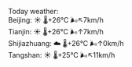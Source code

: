 Today weather:  
Beijing: ☀️ 🌡️+26°C 🌬️↖7km/h  
Tianjin: ☀️ 🌡️+26°C 🌬️↑7km/h  
Shijiazhuang: ☁️ 🌡️+26°C 🌬️↑0km/h  
Tangshan: ☀️ 🌡️+25°C 🌬️↖11km/h  
